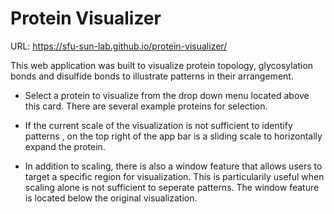 # Protein Visualizer

URL: https://sfu-sun-lab.github.io/protein-visualizer/

This web application was built to visualize protein topology, glycosylation bonds and disulfide bonds to illustrate patterns in their arrangement.

- Select a protein to visualize from the drop down menu located above this card. There are several example proteins for selection.

- If the current scale of the visualization is not sufficient to identify patterns , on the top right of the app bar is a sliding scale to horizontally expand the protein.

- In addition to scaling, there is also a window feature that allows users to target a specific region for visualization. This is particularily useful when scaling alone is not sufficient to seperate patterns. The window feature is located below the original visualization.
